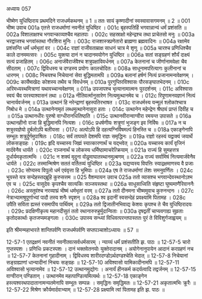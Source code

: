 अध्यायः 057

भीष्मेण युधिष्ठिराय प्रथमदिने राजधर्मकथनम् ॥ 1 ॥ ततः सायं कृष्णादीनां स्वस्वावासगमनम् ॥ 2 ॥
001	भीष्म उवाच 
001a	एतत्ते राजधर्माणां नवनीतं युधिष्ठिर ।
001c	बृहस्पतिर्हि भगवान्नान्यं धर्मं प्रशंसति ॥
002a	विशालाक्षश्च भगवान्काव्यश्चैव महातपाः ।
002c	सहस्राक्षो महेन्द्रश्च तथा प्राचेतसो मनुः ॥
003a	भरद्वाजश्च भगवांस्तथा गौरशिरा मुनिः ।
003c	राजशास्त्रप्रणेतारो ब्राह्मणा ब्रह्मवादिनः ॥
004a	रक्षामेव प्रशंसन्ति धर्मं धर्मभृतां वर ।
004c	राज्ञां राजीवताम्राक्ष साधनं चात्र मे शृणु ॥
005a	चारश्च प्रणिधिश्चैव काले दानममत्सरः ।
005c	युक्त्या दानं न चादानमयोगेन युधिष्ठिर ॥
006a	सतां सङ्ग्रहणं शौर्यं दाक्ष्यं सत्यं प्रजाहितम् ।
006c	अनार्जवैरार्जवैश्च शत्रुपक्षाविवर्धनम् ॥
007a	केतनानां च जीर्णानामवेक्षा चैव सीदताम् ।
007c	द्विविधस्य च दण्डस्य प्रयोगः कालचोदितः ॥
008a	साधूनामपरित्यागः कुलीनानां च धारणम् ।
008c	निचयश्च निचेयानां सेवा बुद्धिमतामपि ॥
009a	बलानां हर्षणं नित्यं प्रजानामन्ववेक्षणम् ।
009c	कार्येष्वखेदः कोशस्य तथैव च विवर्धनम् ॥
010a	पुरगुप्तिरविश्वासः पौरसङ्घातभेदनम् ।
010c	अरिमध्यस्थमित्राणां यथावच्चान्ववेक्षणम् ॥
011a	उपजापश्च भृत्यानामात्मनः पुरदर्शनम् ।
011c	अविश्वासः स्वयं चैव परस्याश्वासनं तथा ॥
012a	नीतिवर्त्मानुसारेण नित्यमुत्थानमेव च ।
012c	रिपूणामनवज्ञानं नित्यं चानार्यवर्जनम् ॥
013a	उत्थानं हि नरेन्द्राणां बृहस्पतिरभाषत ।
013c	राजधर्मस्य यन्मूलं श्लोकांश्चात्र निबोध मे ॥
014a	उत्थानेनामृतं लब्धमुत्थानेनासुरा हताः ।
014c	उत्थानेन महेन्द्रेण श्रैष्ठ्यं प्राप्तं दिवीह च ॥
015a	उत्थानधीरः पुरुषो वाग्धीरानधितिष्ठति ।
015c	उत्थानवीरान्वाग्वीरा रमयन्त उपासते ॥
016a	उत्थानहीनो राजा हि बुद्धिमानपि नित्यशः ।
016c	प्रधर्षणीयः शत्रूणां भुजङ्ग इव निर्विषः ॥
017a	न च शत्रुरवज्ञेयो दुर्बलोऽपि बलीयसा ।
017c	अल्पोऽपि हि दहत्यग्निर्विषमल्पं हिनस्ति च ॥
018a	एकाङ्गेनापि सम्भूतः शत्रुर्दुर्गमुपाश्रितः ।
018c	सर्वं तापयते देशमपि राज्ञः समृद्धिनः ॥
019a	राज्ञो रहस्यं यद्वाक्यं जयार्थे लोकसङ्ग्रहः ।
019c	हृदि यच्चास्य जिह्मं स्यात्कारणार्थं च यद्भवेत् ॥
020a	यच्चास्य कार्यं वृजिनं मार्दवेनैव धार्यते ।
020c	रञ्जनार्थं च लोकस्य धर्मिष्ठामाचरेत्क्रियाम् ॥
021a	राज्यं हि सुमहत्तत्र दुर्धार्यमकृतात्मभिः ।
021c	न शक्यं मृदुना वोढुमाघातस्थानमुल्बणम् ॥
022a	राज्यं सर्वामिषं नित्यमार्जवेनैव धार्यते ।
022c	तस्मान्मिश्रेण सततं वर्तितव्यं युधिष्ठिर ॥
023a	यद्यप्यस्य विपत्तिः स्याद्रक्षमाणस्य वै प्रजाः ।
023c	सोप्यस्य विपुलो धर्म एवंवृत्ता हि भूमिपाः ॥
024a	एष ते राजधर्माणां लेशः समनुवर्णितः ।
024c	भूयस्ते यत्र सन्देहस्तद्ब्रूहि कुरुसत्तम ॥
025	वैशम्पायन उवाच 
025a	ततो व्यासश्च भगवान्देवस्थानोऽश्म एव च ।
025c	वासुदेवः कृपश्चैव सात्यकिः सञ्जयस्तथा ॥
026a	साधुसाध्विति संहृष्टा घुष्यमाणैरिवाननैः ।
026c	अस्तुवंश्च नरव्याघ्रं भीष्मं धर्मभृतां वरम् ॥
027a	ततो दीनमना भीष्ममुवाच कुरुनन्दनः ।
027c	नेत्राभ्यामश्रुपूर्णाभ्यां पादौ तस्य शनैः स्पृशन् ॥
028a	श्व इदानीं स्वसन्देहं प्रवक्ष्यामि पितामह ।
028c	उपैति सविता ह्यस्तं रसमापीय पार्थिवम् ॥
029a	ततो द्विजातीनभिवाद्य केशवः कृपश्च ते चैव युधिष्ठिरादयः ।
029c	प्रदक्षिणीकृत्य महानदीसुतं ततो रथानारुरुहुर्मुदान्विताः ॥
030a	दृषद्वतीं चाप्यवगाह्य सुव्रताः कृतोदकार्थाः कृतजप्यमङ्गलाः ।
030c	उपास्य सन्ध्यां विधिवत्परन्तपास्ततः पुरं ते विविशुर्गजाह्वयम् ॥ 

इति श्रीमन्महाभारते शान्तिपर्वणि राजधर्मपर्वणि सप्तपञ्चाशोऽध्यायः ॥ 57 ॥

12-57-1 एतद्रक्षणं नवनीतं नवनीतवत्सर्वधर्मसारम् । न्याय्यं धर्मं प्रशंसतीति झ. पाठः ॥ 12-57-5 चारो गुप्तस्पशः । प्रणिधिः प्रकटस्पशः । दानं भक्तवेतनयोः युक्तेरादानम् । अयोगेनानुपायेन आदानं करग्रहणं नच ॥ 12-57-7 केतनानां गृहादीनाम् । द्विविधस्य शारीरदण्डोऽर्थदण्डश्चेति भेदात् ॥ 12-57-8 निचेयानां सङ्ग्राह्याणां धान्यादीनां निचयः सङ्ग्रहः ॥ 12-57-10 अविश्वासो यामिकादीनामपि ॥ 12-57-11 अविश्वासो भृत्यानामेव ॥ 12-57-12 उत्थानमुद्योगः । अनार्यं हीनकर्म कदर्यत्वादि तद्वर्जनम् ॥ 12-57-15 वाग्वीरान् पण्डितान् । उत्थानमेव महत्पाण्डित्यमित्यर्थः ॥ 12-57-18 एकाङ्गेन हस्त्यश्वरथपादातानामन्यतमेनापि सम्भूतः सम्पन्नः । समृद्धिनः समृद्धिमतः ॥ 12-57-21 अकृतात्मभिः क्रूरैः ॥ 12-57-22 मिश्रेण क्रौर्यमार्दवाभ्याम् ॥ 12-57-28 प्रक्ष्यामि त्वां पितामह इति झ. पाठः ॥
